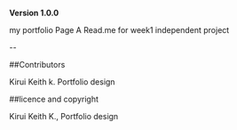 **Version 1.0.0**

my portfolio Page
A Read.me for week1 independent project 

--

##Contributors

Kirui Keith k. Portfolio design

##licence and copyright

Kirui  Keith K., Portfolio design